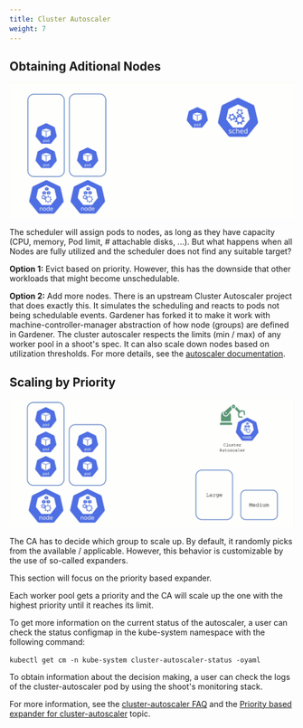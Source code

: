 ```yaml
---
title: Cluster Autoscaler
weight: 7
---
```


## Obtaining Aditional Nodes

![](./images/additional-nodes.gif)

The scheduler will assign pods to nodes, as long as they have capacity (CPU, memory, Pod limit, # attachable disks, ...). But what happens when all Nodes are fully utilized and the scheduler does not find any suitable target?

**Option 1:** Evict based on priority. However, this has the downside that other workloads that might become unschedulable.

**Option 2:** Add more nodes. There is an upstream Cluster Autoscaler project that does exactly this. It simulates the scheduling and reacts to pods not being schedulable events. Gardener has forked it to make it work with machine-controller-manager abstraction of how node (groups) are defined in Gardener. 
The cluster autoscaler respects the limits (min / max) of any worker pool in a shoot's spec. It can also scale down nodes based on utilization thresholds. For more details, see the [autoscaler documentation](https://github.com/gardener/autoscaler/blob/machine-controller-manager-provider/cluster-autoscaler/FAQ.md). 

## Scaling by Priority

![](./images/priority-scaling.gif)

The CA has to decide which group to scale up. By default, it randomly picks from the available / applicable. However, this behavior is customizable by the use of so-called expanders.

This section will focus on the priority based expander.

Each worker pool gets a priority and the CA will scale up the one with the highest priority until it reaches its limit.

To get more information on the current status of the autoscaler, a user can check the status configmap in the kube-system namespace with the following command:

`kubectl get cm -n kube-system cluster-autoscaler-status -oyaml`

To obtain information about the decision making, a user can check the logs of the cluster-autoscaler pod by using the shoot's monitoring stack.

For more information, see the [cluster-autoscaler FAQ](https://github.com/gardener/autoscaler/blob/machine-controller-manager-provider/cluster-autoscaler/FAQ.md#what-are-expanders) and the [Priority based expander for cluster-autoscaler](https://github.com/gardener/autoscaler/blob/machine-controller-manager-provider/cluster-autoscaler/expander/priority/readme.md) topic.